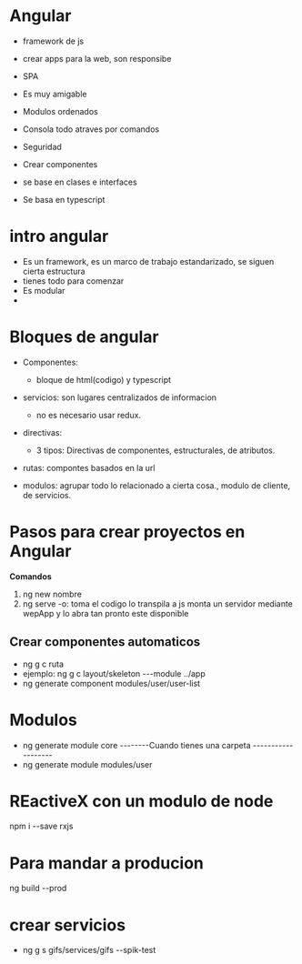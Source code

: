 # Angular 
- framework de js
- crear apps para la web, son responsibe
- SPA

- Es muy amigable
- Modulos ordenados
- Consola todo atraves por comandos
- Seguridad
- Crear componentes
- se base en clases e interfaces
- Se basa en typescript

# intro angular
- Es un framework, es un marco de trabajo estandarizado, se siguen cierta estructura
- tienes todo para comenzar
- Es modular
- 
# Bloques de angular
- Componentes:
    - bloque de html(codigo) y typescript

- servicios: son lugares centralizados de informacion
    - no es necesario usar redux.
- directivas:
    - 3 tipos: Directivas de componentes, estructurales, de atributos.

- rutas: compontes basados en la url
- modulos: agrupar todo lo relacionado a cierta cosa., modulo de cliente, de servicios.

# Pasos para crear proyectos en Angular
**Comandos**
1. ng new nombre
2. ng serve -o: toma el codigo lo transpila a js monta un servidor mediante wepApp y lo abra tan pronto este disponible

## Crear componentes automaticos
- ng g c ruta
- ejemplo: ng g c layout/skeleton ---module ../app
- ng generate component  modules/user/user-list

# Modulos
- ng generate module core
--------Cuando tienes una carpeta -------------------
- ng generate module modules/user

# REactiveX con un modulo de node
npm i --save rxjs

# Para mandar a producion
ng build --prod

# crear servicios
- ng g s gifs/services/gifs --spik-test
